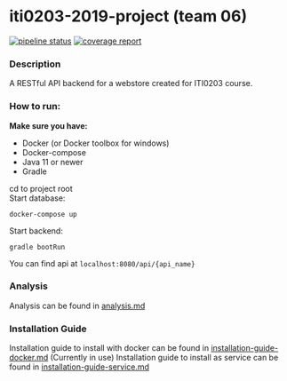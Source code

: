 # iti0203-2019-project (team 06)

[![pipeline status](https://gitlab.cs.ttu.ee/taannu/iti0203-2019-project-back/badges/master/pipeline.svg)](https://gitlab.cs.ttu.ee/taannu/iti0203-2019-project-back/commits/master)
[![coverage report](https://gitlab.cs.ttu.ee/taannu/iti0203-2019-project-back/badges/master/coverage.svg)](https://gitlab.cs.ttu.ee/taannu/iti0203-2019-project-back/commits/master)

### Description

A RESTful API backend for a webstore created for ITI0203 course.

### How to run:

__Make sure you have:__
* Docker (or Docker toolbox for windows)
* Docker-compose
* Java 11 or newer
* Gradle

cd to project root <br />
Start database:

```console
docker-compose up
```
Start backend:
```console
gradle bootRun
```
You can find api at `localhost:8080/api/{api_name}`


### Analysis
Analysis can be found in [analysis.md](readme/business-analysis.md)

### Installation Guide
Installation guide to install with docker can be found in 
[installation-guide-docker.md](readme/installation-guide-docker.md) (Currently in use)
Installation guide to install as service can be found in 
[installation-guide-service.md](readme/installation-guide-service.md)<br>
